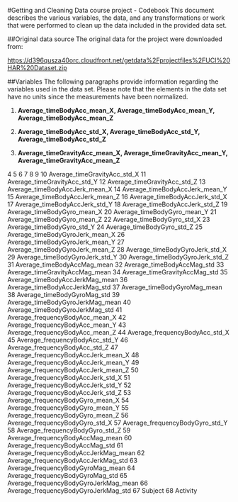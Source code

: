 #Getting and Cleaning Data course project - Codebook
This document describes the various variables, the data, and any transformations or work that were performed to clean up the data included in the provided data set.

##Original data source
The original data for the project were downloaded from:

https://d396qusza40orc.cloudfront.net/getdata%2Fprojectfiles%2FUCI%20HAR%20Dataset.zip

##Variables
The following paragraphs provide information regarding the variables used in the data set. Please note that the elements in the data set have no units since the measurements have been normalized.  
1. **Average_timeBodyAcc_mean_X, Average_timeBodyAcc_mean_Y, Average_timeBodyAcc_mean_Z**  


2. **Average_timeBodyAcc_std_X, Average_timeBodyAcc_std_Y, Average_timeBodyAcc_std_Z**  


3. **Average_timeGravityAcc_mean_X, Average_timeGravityAcc_mean_Y, Average_timeGravityAcc_mean_Z**  


4 
5 
6 
7 
8 
9 
10 Average_timeGravityAcc_std_X
11 Average_timeGravityAcc_std_Y
12 Average_timeGravityAcc_std_Z
13 Average_timeBodyAccJerk_mean_X
14 Average_timeBodyAccJerk_mean_Y
15 Average_timeBodyAccJerk_mean_Z
16 Average_timeBodyAccJerk_std_X
17 Average_timeBodyAccJerk_std_Y
18 Average_timeBodyAccJerk_std_Z
19 Average_timeBodyGyro_mean_X
20 Average_timeBodyGyro_mean_Y
21 Average_timeBodyGyro_mean_Z
22 Average_timeBodyGyro_std_X
23 Average_timeBodyGyro_std_Y
24 Average_timeBodyGyro_std_Z
25 Average_timeBodyGyroJerk_mean_X
26 Average_timeBodyGyroJerk_mean_Y
27 Average_timeBodyGyroJerk_mean_Z
28 Average_timeBodyGyroJerk_std_X
29 Average_timeBodyGyroJerk_std_Y
30 Average_timeBodyGyroJerk_std_Z
31 Average_timeBodyAccMag_mean
32 Average_timeBodyAccMag_std
33 Average_timeGravityAccMag_mean
34 Average_timeGravityAccMag_std
35 Average_timeBodyAccJerkMag_mean
36 Average_timeBodyAccJerkMag_std
37 Average_timeBodyGyroMag_mean
38 Average_timeBodyGyroMag_std
39 Average_timeBodyGyroJerkMag_mean
40 Average_timeBodyGyroJerkMag_std
41 Average_frequencyBodyAcc_mean_X
42 Average_frequencyBodyAcc_mean_Y
43 Average_frequencyBodyAcc_mean_Z
44 Average_frequencyBodyAcc_std_X
45 Average_frequencyBodyAcc_std_Y
46 Average_frequencyBodyAcc_std_Z
47 Average_frequencyBodyAccJerk_mean_X
48 Average_frequencyBodyAccJerk_mean_Y
49 Average_frequencyBodyAccJerk_mean_Z
50 Average_frequencyBodyAccJerk_std_X
51 Average_frequencyBodyAccJerk_std_Y
52 Average_frequencyBodyAccJerk_std_Z
53 Average_frequencyBodyGyro_mean_X
54 Average_frequencyBodyGyro_mean_Y
55 Average_frequencyBodyGyro_mean_Z
56 Average_frequencyBodyGyro_std_X
57 Average_frequencyBodyGyro_std_Y
58 Average_frequencyBodyGyro_std_Z
59 Average_frequencyBodyAccMag_mean
60 Average_frequencyBodyAccMag_std
61 Average_frequencyBodyAccJerkMag_mean
62 Average_frequencyBodyAccJerkMag_std
63 Average_frequencyBodyGyroMag_mean
64 Average_frequencyBodyGyroMag_std
65 Average_frequencyBodyGyroJerkMag_mean
66 Average_frequencyBodyGyroJerkMag_std
67 Subject
68 Activity